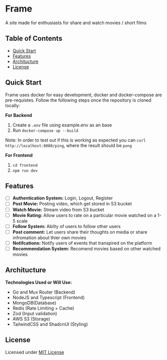 # Frame

A site made for enthusiasts for share and watch movies / short films

## Table of Contents 

- [Quick Start](#quick-start)
- [Features](#features)
- [Architucture](#architucture)
- [License](#license)

<a id="quick-start"></a>
## Quick Start

Frame uses docker for easy development, docker and docker-compose are pre-requistes. Follow the following steps once the repository is cloned locally:

**For Backend**
1. Create a `.env` file using example.env as an base
2. Run `docker-compose up --build`

Note: In order to test out if this is working as expected you can `curl http://localhost:8080/ping`, where the result should be `pong`

**For Frontend**
1. `cd frontend`
2. `npm run dev`

<a id="features"></a>
## Features

- [ ] **Authentication System:** Login, Logout, Register
- [ ] **Post Movie:** Posting video, which get stored in S3 bucket
- [ ] **Watch Movie:** Stream video from S3 bucket
- [ ] **Movie Rating:** Allow users to rate on a particular movie watched on a 1-5 scale
- [ ] **Follow System:** Abilty of users to follow other users
- [ ] **Post comment:** Let users share their thoughts on media or share infromation about thier own movies
- [ ] **Notifcations:** Notify users of events that transpired on the platform
- [ ] **Recommendation System:** Recomend movies based on other watched movies

<a id="architucture"></a>
## Architucture

**Technologies Used or Will Use:**
- Go and Mux Router (Backend)
- NodeJS and Typescript (Frontend)
- MongoDB(Database)
- Redis (Rate Limiting + Cache)
- Zod (Input validation)
- AWS S3 (Storage)
- TailwindCSS and ShadcnUI (Styling)

<a id="license"></a>
## License

Licensed under [MIT License](./LICENSE)
